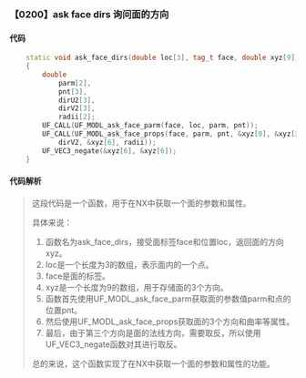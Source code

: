 ### 【0200】ask face dirs 询问面的方向

#### 代码

```cpp
    static void ask_face_dirs(double loc[3], tag_t face, double xyz[9])  
    {  
        double  
            parm[2],  
            pnt[3],  
            dirU2[3],  
            dirV2[3],  
            radii[2];  
        UF_CALL(UF_MODL_ask_face_parm(face, loc, parm, pnt));  
        UF_CALL(UF_MODL_ask_face_props(face, parm, pnt, &xyz[0], &xyz[3], dirU2,  
            dirV2, &xyz[6], radii));  
        UF_VEC3_negate(&xyz[6], &xyz[6]);  
    }

```

#### 代码解析

> 这段代码是一个函数，用于在NX中获取一个面的参数和属性。
>
> 具体来说：
>
> 1. 函数名为ask_face_dirs，接受面标签face和位置loc，返回面的方向xyz。
> 2. loc是一个长度为3的数组，表示面内的一个点。
> 3. face是面的标签。
> 4. xyz是一个长度为9的数组，用于存储面的3个方向。
> 5. 函数首先使用UF_MODL_ask_face_parm获取面的参数值parm和点的位置pnt。
> 6. 然后使用UF_MODL_ask_face_props获取面的3个方向和曲率等属性。
> 7. 最后，由于第三个方向是面的法线方向，需要取反，所以使用UF_VEC3_negate函数对其进行取反。
>
> 总的来说，这个函数实现了在NX中获取一个面的参数和属性的功能。
>
